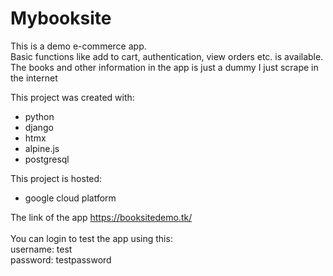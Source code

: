 # Mybooksite

This is a demo e-commerce app. <br /> 
Basic functions like add to cart, authentication, view orders etc. is available. <br />
The books and other information in the app is just a dummy I just scrape in the internet<br />

This project was created with:
* python
* django
* htmx
* alpine.js
* postgresql


This project is hosted:
* google cloud platform

The link of the app https://booksitedemo.tk/ <br />
<br />
You can login to test the app using this: <br />
username: test <br />
password: testpassword <br />
